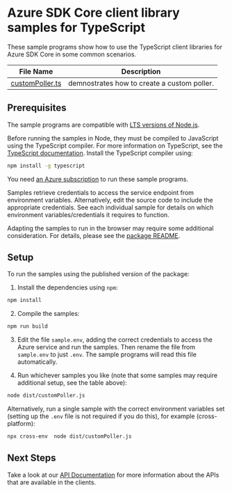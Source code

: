 # Azure SDK Core client library samples for TypeScript

These sample programs show how to use the TypeScript client libraries for Azure SDK Core in some common scenarios.

| **File Name**                   | **Description**                             |
| ------------------------------- | ------------------------------------------- |
| [customPoller.ts][custompoller] | demnostrates how to create a custom poller. |

## Prerequisites

The sample programs are compatible with [LTS versions of Node.js](https://github.com/nodejs/release#release-schedule).

Before running the samples in Node, they must be compiled to JavaScript using the TypeScript compiler. For more information on TypeScript, see the [TypeScript documentation][typescript]. Install the TypeScript compiler using:

```bash
npm install -g typescript
```

You need [an Azure subscription][freesub] to run these sample programs.

Samples retrieve credentials to access the service endpoint from environment variables. Alternatively, edit the source code to include the appropriate credentials. See each individual sample for details on which environment variables/credentials it requires to function.

Adapting the samples to run in the browser may require some additional consideration. For details, please see the [package README][package].

## Setup

To run the samples using the published version of the package:

1. Install the dependencies using `npm`:

```bash
npm install
```

2. Compile the samples:

```bash
npm run build
```

3. Edit the file `sample.env`, adding the correct credentials to access the Azure service and run the samples. Then rename the file from `sample.env` to just `.env`. The sample programs will read this file automatically.

4. Run whichever samples you like (note that some samples may require additional setup, see the table above):

```bash
node dist/customPoller.js
```

Alternatively, run a single sample with the correct environment variables set (setting up the `.env` file is not required if you do this), for example (cross-platform):

```bash
npx cross-env  node dist/customPoller.js
```

## Next Steps

Take a look at our [API Documentation][apiref] for more information about the APIs that are available in the clients.

[custompoller]: https://github.com/Azure/azure-sdk-for-js/blob/main/sdk/core/core-lro/samples/v3/typescript/src/customPoller.ts
[apiref]: https://learn.microsoft.com/javascript/api/@azure/core-lro
[freesub]: https://azure.microsoft.com/free/
[package]: https://github.com/Azure/azure-sdk-for-js/tree/main/sdk/core/core-lro/README.md
[typescript]: https://www.typescriptlang.org/docs/home.html
